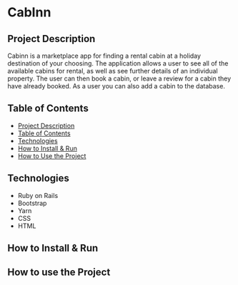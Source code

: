 # CabInn 

## Project Description
Cabinn is a marketplace app for finding a rental cabin at a holiday destination of your choosing. The application allows a user to see all of the available cabins for rental, as well as see further details of an individual property. The user can then book a cabin, or leave a review for a cabin they have already booked. As a user you can also add a cabin to the database. 

## Table of Contents
* [Project Description](#project-description)
* [Table of Contents](#table-of-contents)
* [Technologies](#technologies)
* [How to Install & Run](#how-to-install-&-run)
* [How to Use the Project](#how-to-use-the-project)


## Technologies
* Ruby on Rails
* Bootstrap
* Yarn
* CSS
* HTML


## How to Install & Run

## How to use the Project










